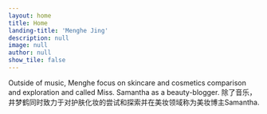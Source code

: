 ```yaml
---
layout: home
title: Home
landing-title: 'Menghe Jing'
description: null
image: null
author: null
show_tile: false
---
```


Outside of music, Menghe focus on skincare and cosmetics comparison and exploration and called Miss. Samantha as a beauty-blogger. 除了音乐，井梦鹤同时致力于对护肤化妆的尝试和探索并在美妆领域称为美妆博主Samantha.